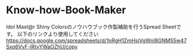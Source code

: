 # Know-how-Book-Maker
Idol Mast@r Shiny Colorsのノウハウブック作製補助を行うSpread Sheetです。
以下のリンクより使用してください
https://docs.google.com/spreadsheets/d/1nRgH1ZmHsjVgWnI8GNM55w47Sxq6VvF-lRtvYWaOZhU/copy
